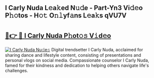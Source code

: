 ## I Carly Nuda L𝚎a𝚔ed N𝚞𝚍e - Part-Yn3 Vi𝚍𝚎o P𝚑𝚘tos - H𝚘𝚝 O𝚗𝚕yf𝚊ns L𝚎a𝚔s qVU7V

# <h2><a href="http://kf19q23.oniu.top/?m=I+Carly+Nuda">🔗👉 🔴 I Carly Nuda P𝚑ot𝚘𝚜 V𝚒d𝚎o</a></h2>

[![I Carly Nuda Nu𝚍e𝚜](https://i.imgur.com/0qMVB7G.gif)](http://kf19q23.oniu.top/?m=I+Carly+Nuda)
Digital trendsetter I Carly Nuda, acclaimed for sharing dance and lifestyle content, consisting of presentations and personal vlogs on social media. Compassionate counselor I Carly Nuda, famed for their kindness and dedication to helping others navigate life's challenges.  
